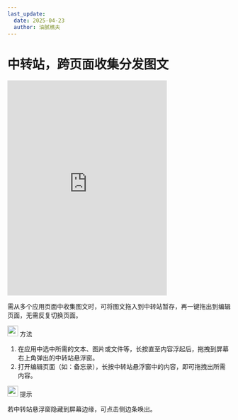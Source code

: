 ```yaml
---
last_update:
  date: 2025-04-23
  author: 油腻樵夫
---
```


# 中转站，跨页面收集分发图文

<iframe src="https://tips-p01-drcn.dbankcdn.cn/MODEL/EMUI/C00B030/resource/card/202410131vcl7z/zh-cn/image/video/10169821_f001_Shelf.mp4#toolbar=0" scrolling="no" border="0" frameborder="no" framespacing="0" allowfullscreen="true" width="360" height="486"> </iframe>

需从多个应用页面中收集图文时，可将图文拖入到中转站暂存，再一键拖出到编辑页面，无需反复切换页面。

<img src="https://tips-p01-drcn.dbankcdn.cn/MODEL/EMUI/C00B030/resource/card/202503041becsx/zh-cn/image/common/buttons/fig_method.png" width="24" height="24"/> 方法

1.  在应用中选中所需的文本、图片或文件等，长按直至内容浮起后，拖拽到屏幕右上角弹出的中转站悬浮窗。
2.  打开编辑页面（如：备忘录），长按中转站悬浮窗中的内容，即可拖拽出所需内容。

<img src="https://tips-p01-drcn.dbankcdn.cn/MODEL/EMUI/C00B030/resource/card/202508300vZjQz/zh-cn/image/common/buttons/fig_tips.png" width="24" height="24"/> 提示

若中转站悬浮窗隐藏到屏幕边缘，可点击侧边条唤出。
